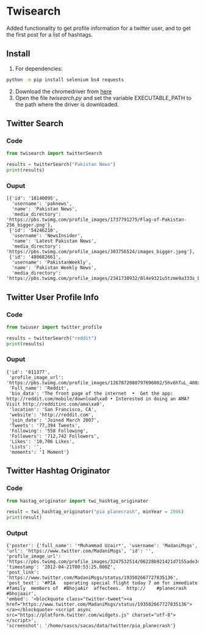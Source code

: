 # Twisearch
Added functionality to get profile information for a twitter user, and to get the first post for a list of hashtags.

## Install

1. For dependencies:  
```bash
python -m pip install selenium bs4 requests
```
2. Download the chromedriver from [here](https://chromedriver.chromium.org/downloads)
3. Open the file *twisearch.py* and set the variable EXECUTABLE_PATH to the path where the driver is downloaded.

## Twitter Search

### Code

```python
from twisearch import twitterSearch

results = twitterSearch("Pakistan News")
print(results)
```

### Ouput

```
[{'id': '18140095',
  'username': 'paknews',
  'name': 'Pakistan News',
  'media_directory': 'https://pbs.twimg.com/profile_images/1737791275/Flag-of-Pakistan-256_bigger.png'},
 {'id': '54246210',
  'username': 'NewsInsider',
  'name': 'Latest Pakistan News',
  'media_directory': 'https://pbs.twimg.com/profile_images/303756524/images_bigger.jpeg'},
 {'id': '480682661',
  'username': 'PakistanWeekly',
  'name': 'Pakistan Weekly News',
  'media_directory': 'https://pbs.twimg.com/profile_images/2341730932/8l4e9321u5tzme9a333s_bigger.jpeg'}]
```

## Twitter User Profile Info

### Code

```python
from twiuser import twitter_profile

results = twitterSearch("reddit")
print(results)
```

### Ouput

```
{'id': '811377',
 'profile_image_url': 'https://pbs.twimg.com/profile_images/1267872080797696002/5hv6hTuL_400x400.jpg',
 'Full_name': 'Reddit',
 'bio_data': 'The front page of the internet  •  Get the app: http://reddit.com/mobile/download\xa0 • Interested in doing an AMA? Visit http://redditinc.com/ama\xa0',
 'location': 'San Francisco, CA',
 'website': 'http://reddit.com',
 'join_date': 'Joined March 2007',
 'Tweets': '77,394 Tweets',
 'Following': '558 Following',
 'Followers': '712,742 Followers',
 'Likes': '10,706 Likes',
 'Lists': '',
 'moments': '1 Moment'}
```

## Twitter Hashtag Originator

### Code

```python
from hastag_originator import twi_hashtag_originator

result = twi_hashtag_originator("pia planecrash", minYear = 2006)
print(result)
```

### Output

```
{'poster': {'full_name': '*Muhammad Uzair*', 'username': 'MadaniMsgs', 'url': 'https://www.twitter.com/MadaniMsgs', 'id': '', 'profile_image_url': 'https://pbs.twimg.com/profile_images/3247532514/06228b921421d7155ade3467ed6ebb52_bigger.jpeg'},
'timestamp': '2012-04-21T00:53:25.000Z',
'post_link': 'https://www.twitter.com/MadaniMsgs/status/193502667727835136',
'post_text': '#PIA   operating special flight today 7 am for immediate  #family  members of  #BhojaAir  affectees.  http://    #planecrash    #bhojaair',
'embed': '<blockquote class="twitter-tweet"><a href="https://www.twitter.com/MadaniMsgs/status/193502667727835136"></a></blockquote> <script async src="https://platform.twitter.com/widgets.js" charset="utf-8"></script>',
'screenshot': '/home/sascs/sacas/data/twitter/pia_planecrash'}
```

